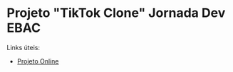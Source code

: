 # Projeto "TikTok Clone" Jornada Dev EBAC

Links úteis:

* [Projeto Online](https://tiktok-jornada-fb224.web.app/)

